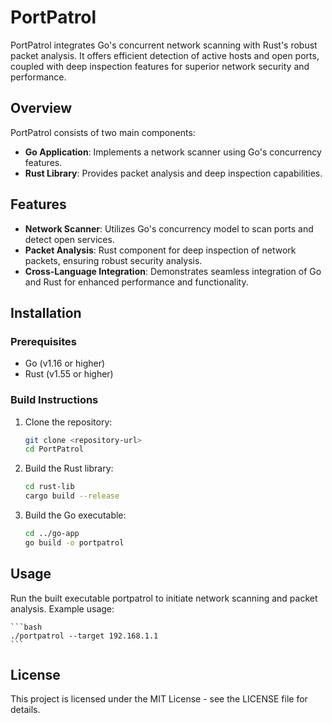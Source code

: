 # PortPatrol

PortPatrol integrates Go's concurrent network scanning with Rust's robust packet analysis. It offers efficient detection of active hosts and open ports, coupled with deep inspection features for superior network security and performance.

## Overview

PortPatrol consists of two main components:

- **Go Application**: Implements a network scanner using Go's concurrency features.
- **Rust Library**: Provides packet analysis and deep inspection capabilities.

## Features

- **Network Scanner**: Utilizes Go's concurrency model to scan ports and detect open services.
- **Packet Analysis**: Rust component for deep inspection of network packets, ensuring robust security analysis.
- **Cross-Language Integration**: Demonstrates seamless integration of Go and Rust for enhanced performance and functionality.

## Installation

### Prerequisites

- Go (v1.16 or higher)
- Rust (v1.55 or higher)

### Build Instructions

1. Clone the repository:

   ```bash
   git clone <repository-url>
   cd PortPatrol
   ```

2. Build the Rust library:

   ```bash
   cd rust-lib
   cargo build --release
   ```

3. Build the Go executable:

   ```bash
   cd ../go-app
   go build -o portpatrol
   ```

## Usage

Run the built executable portpatrol to initiate network scanning and packet analysis. Example usage:

    ```bash
    ./portpatrol --target 192.168.1.1
    ```

## License

This project is licensed under the MIT License - see the LICENSE file for details.
